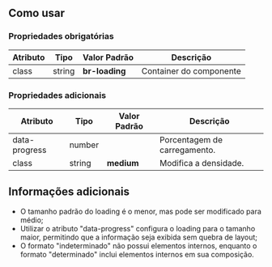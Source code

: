 ## Como usar

### Propriedades obrigatórias

| Atributo | Tipo   | Valor Padrão   | Descrição               |
| -------- | ------ | -------------- | ----------------------- |
| class    | string | **br-loading** | Container do componente |

### Propriedades adicionais

| Atributo      | Tipo   | Valor Padrão | Descrição                    |
| ------------- | ------ | ------------ | ---------------------------- |
| data-progress | number |              | Porcentagem de carregamento. |
| class         | string | **medium**   | Modifica a densidade.        |

## Informações adicionais

- O tamanho padrão do loading é o menor, mas pode ser modificado para médio;
- Utilizar o atributo "data-progress" configura o loading para o tamanho maior, permitindo que a informação seja exibida sem quebra de layout;
- O formato "indeterminado" não possui elementos internos, enquanto o formato "determinado" inclui elementos internos em sua composição.
